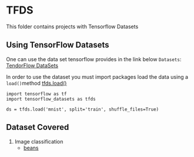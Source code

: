 # TFDS
This folder contains projects with Tensorflow Datasets

## Using TensorFlow Datasets

One can use the data set tensorflow provides in the link below
`Datasets`: [TendorFlow DataSets](https://www.tensorflow.org/datasets/catalog/overview?hl=ko#all_datasets)

In order to use the dataset you must import packages load the data using a `load()`method
[tfds.load()](https://www.tensorflow.org/datasets/api_docs/python/tfds/load)
```
import tensorflow as tf
import tensorflow_datasets as tfds

ds = tfds.load('mnist', split='train', shuffle_files=True)
```

## Dataset Covered
1. Image classification
   - [beans](https://www.tensorflow.org/datasets/catalog/beans?hl=ko)
